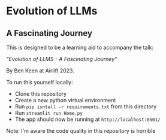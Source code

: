 # Evolution of LLMs
## A Fascinating Journey

This is designed to be a learning aid to accompany the talk:

_"Evolution of LLMS - A Fascinating Journey"_

By Ben Keen at Airlift 2023.

To run this yourself locally:
- Clone this repository
- Create a new python virtual environment
- Run `pip isntall -r requirements.txt` from this directory
- Run `streamlit run Home.py`
- The app should now be running at `http://localhost:8501/`


Note: I'm aware the code quality in this repository is horrible
